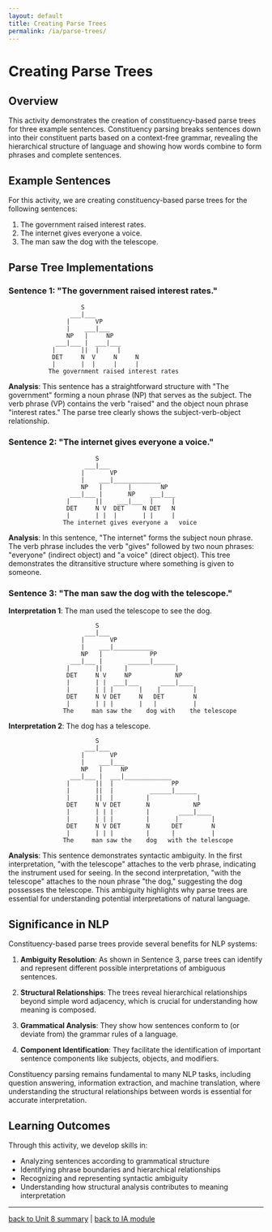 ```yaml
---
layout: default
title: Creating Parse Trees
permalink: /ia/parse-trees/
---
```


# Creating Parse Trees

## Overview

This activity demonstrates the creation of constituency-based parse trees for three example sentences. Constituency parsing breaks sentences down into their constituent parts based on a context-free grammar, revealing the hierarchical structure of language and showing how words combine to form phrases and complete sentences.

## Example Sentences

For this activity, we are creating constituency-based parse trees for the following sentences:

1. The government raised interest rates.
2. The internet gives everyone a voice.
3. The man saw the dog with the telescope.

## Parse Tree Implementations

### Sentence 1: "The government raised interest rates."

```
                    S
                 ___|___
                |       VP
                |    ___|___
                NP   |     NP
             ___|___ |  ___|___
            |       ||  |     |
            DET     N  V     N     N
            |       |  |     |     |
           The government raised interest rates
```

**Analysis**: This sentence has a straightforward structure with "The government" forming a noun phrase (NP) that serves as the subject. The verb phrase (VP) contains the verb "raised" and the object noun phrase "interest rates." The parse tree clearly shows the subject-verb-object relationship.

### Sentence 2: "The internet gives everyone a voice."

```
                        S
                     ___|___
                    |       VP
                    |    ___|_____________
                    NP   |       |        NP
                 ___|___ |       NP    ___|___
                |       ||    ___|___  |     |
                DET     N V  DET     N DET   N
                |       | |  |       | |     |
               The internet gives everyone a   voice
```

**Analysis**: In this sentence, "The internet" forms the subject noun phrase. The verb phrase includes the verb "gives" followed by two noun phrases: "everyone" (indirect object) and "a voice" (direct object). This tree demonstrates the ditransitive structure where something is given to someone.

### Sentence 3: "The man saw the dog with the telescope."

**Interpretation 1**: The man used the telescope to see the dog.

```
                        S
                     ___|___
                    |       VP
                    |    ___|___________
                    NP   |             PP
                 ___|___ |       ______|______
                |       ||      |             |
                DET     N V     NP            NP
                |       | |  ___|___      ____|____
                |       | | |       |    |         |
                DET     N V DET     N   DET        N
                |       | | |       |   |          |
               The     man saw the    dog with    the telescope
```

**Interpretation 2**: The dog has a telescope.

```
                        S
                     ___|___
                    |       VP
                    |    ___|___
                    NP   |     NP
                 ___|___ |  ___|_____________
                |       ||  |                PP
                |       ||  |          ______|______
                |       ||  |         |             |
                DET     N V DET       N            NP
                |       | | |         |        ____|____
                |       | | |         |       |         |
                DET     N V DET       N      DET        N
                |       | | |         |      |          |
               The     man saw the    dog   with the telescope
```

**Analysis**: This sentence demonstrates syntactic ambiguity. In the first interpretation, "with the telescope" attaches to the verb phrase, indicating the instrument used for seeing. In the second interpretation, "with the telescope" attaches to the noun phrase "the dog," suggesting the dog possesses the telescope. This ambiguity highlights why parse trees are essential for understanding potential interpretations of natural language.

## Significance in NLP

Constituency-based parse trees provide several benefits for NLP systems:

1. **Ambiguity Resolution**: As shown in Sentence 3, parse trees can identify and represent different possible interpretations of ambiguous sentences.

2. **Structural Relationships**: The trees reveal hierarchical relationships beyond simple word adjacency, which is crucial for understanding how meaning is composed.

3. **Grammatical Analysis**: They show how sentences conform to (or deviate from) the grammar rules of a language.

4. **Component Identification**: They facilitate the identification of important sentence components like subjects, objects, and modifiers.

Constituency parsing remains fundamental to many NLP tasks, including question answering, information extraction, and machine translation, where understanding the structural relationships between words is essential for accurate interpretation.

## Learning Outcomes

Through this activity, we develop skills in:

- Analyzing sentences according to grammatical structure
- Identifying phrase boundaries and hierarchical relationships
- Recognizing and representing syntactic ambiguity
- Understanding how structural analysis contributes to meaning interpretation

---

[back to Unit 8 summary](../../ia/unit8-summary/) | [back to IA module](../../ia/)
